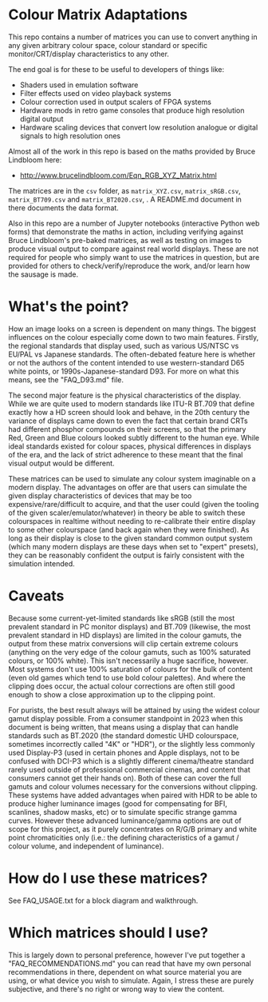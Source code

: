 # Colour Matrix Adaptations

This repo contains a number of matrices you can use to convert anything in any given arbitrary colour space, colour standard or specific monitor/CRT/display characteristics to any other. 

The end goal is for these to be useful to developers of things like: 
* Shaders used in emulation software
* Filter effects used on video playback systems
* Colour correction used in output scalers of FPGA systems
* Hardware mods in retro game consoles that produce high resolution digital output
* Hardware scaling devices that convert low resolution analogue or digital signals to high resolution ones

Almost all of the work in this repo is based on the maths provided by Bruce Lindbloom here:
* http://www.brucelindbloom.com/Eqn_RGB_XYZ_Matrix.html

The matrices are in the `csv` folder, as `matrix_XYZ.csv`, `matrix_sRGB.csv`, `matrix_BT709.csv` and `matrix_BT2020.csv`, .  A README.md document in there documents the data format.  

Also in this repo are a number of Jupyter notebooks (interactive Python web forms) that demonstrate the maths in action, including verifying against Bruce Lindbloom's pre-baked matrices, as well as testing on images to produce visual output to compare against real world displays. These are not required for people who simply want to use the matrices in question, but are provided for others to check/verify/reproduce the work, and/or learn how the sausage is made. 

# What's the point? 

How an image looks on a screen is dependent on many things.  The biggest influences on the colour especially come down to two main features. Firstly, the regional standards that display used, such as various US/NTSC vs EU/PAL vs Japanese standards. The often-debated feature here is whether or not the authors of the content intended to use western-standard D65 white points, or 1990s-Japanese-standard D93.  For more on what this means, see the "FAQ_D93.md" file.

The second major feature is the physical characteristics of the display.  While we are quite used to modern standards like ITU-R BT.709 that define exactly how a HD screen should look and behave, in the 20th century the variance of displays came down to even the fact that certain brand CRTs had different phosphor compounds on their screens, so that the primary Red, Green and Blue colours looked subtly different to the human eye.  While ideal standards existed for colour spaces, physical differences in displays of the era, and the lack of strict adherence to these meant that the final visual output would be different. 

These matrices can be used to simulate any colour system imaginable on a modern display.  The advantages on offer are that users can simulate the given display characteristics of devices that may be too expensive/rare/difficult to acquire, and that the user could (given the tooling of the given scaler/emulator/whatever) in theory be able to switch these colourspaces in realtime without needing to re-calibrate their entire display to some other colourspace (and back again when they were finished).  As long as their display is close to the given standard common output system (which many modern displays are these days when set to "expert" presets), they can be reasonably confident the output is fairly consistent with the simulation intended. 

# Caveats

Because some current-yet-limited standards like sRGB (still the most prevalent standard in PC monitor displays) and BT.709 (likewise, the most prevalent standard in HD displays) are limited in the colour gamuts, the output from these matrix conversions will clip certain extreme colours (anything on the very edge of the colour gamuts, such as 100% saturated colours, or 100% white). This isn't necessarily a huge sacrifice, however. Most systems don't use 100% saturation of colours for the bulk of content (even old games which tend to use bold colour palettes). And where the clipping does occur, the actual colour corrections are often still good enough to show a close approximation up to the clipping point. 

For purists, the best result always will be attained by using the widest colour gamut display possible.  From a consumer standpoint in 2023 when this document is being written, that means using a display that can handle standards such as BT.2020 (the standard domestic UHD colourspace, sometimes incorrectly called "4K" or "HDR"), or the slightly less commonly used Display-P3 (used in certain phones and Apple displays, not to be confused with DCI-P3 which is a slightly different cinema/theatre standard rarely used outside of professional commercial cinemas, and content that consumers cannot get their hands on).  Both of these can cover the full gamuts and colour volumes necessary for the conversions without clipping.  These systems have added advantages when paired with HDR to be able to produce higher luminance images (good for compensating for BFI, scanlines, shadow masks, etc) or to simulate specific strange gamma curves.  However these advanced luminance/gamma options are out of scope for this project, as it purely concentrates on R/G/B primary and white point chromaticities only (i.e.: the defining characteristics of a gamut / colour volume, and independent of luminance). 

# How do I use these matrices? 

See FAQ_USAGE.txt for a block diagram and walkthrough. 

# Which matrices should I use? 

This is largely down to personal preference, however I've put together a "FAQ_RECOMMENDATIONS.md" you can read that have my own personal recommendations in there, dependent on what source material you are using, or what device you wish to simulate.  Again, I stress these are purely subjective, and there's no right or wrong way to view the content.  
